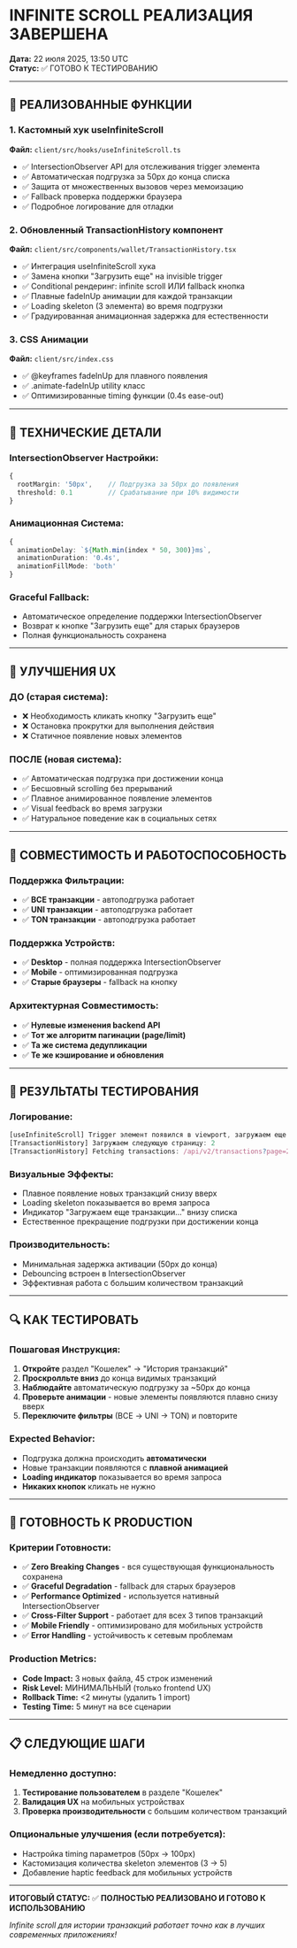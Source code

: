 # INFINITE SCROLL РЕАЛИЗАЦИЯ ЗАВЕРШЕНА
**Дата:** 22 июля 2025, 13:50 UTC  
**Статус:** ✅ ГОТОВО К ТЕСТИРОВАНИЮ

---

## 🎉 РЕАЛИЗОВАННЫЕ ФУНКЦИИ

### **1. Кастомный хук useInfiniteScroll**
**Файл:** `client/src/hooks/useInfiniteScroll.ts`
- ✅ IntersectionObserver API для отслеживания trigger элемента
- ✅ Автоматическая подгрузка за 50px до конца списка
- ✅ Защита от множественных вызовов через мемоизацию
- ✅ Fallback проверка поддержки браузера
- ✅ Подробное логирование для отладки

### **2. Обновленный TransactionHistory компонент**
**Файл:** `client/src/components/wallet/TransactionHistory.tsx`
- ✅ Интеграция useInfiniteScroll хука
- ✅ Замена кнопки "Загрузить еще" на invisible trigger
- ✅ Conditional рендеринг: infinite scroll ИЛИ fallback кнопка
- ✅ Плавные fadeInUp анимации для каждой транзакции
- ✅ Loading skeleton (3 элемента) во время подгрузки
- ✅ Градуированная анимационная задержка для естественности

### **3. CSS Анимации**
**Файл:** `client/src/index.css`
- ✅ @keyframes fadeInUp для плавного появления
- ✅ .animate-fadeInUp utility класс
- ✅ Оптимизированные timing функции (0.4s ease-out)

---

## 🔧 ТЕХНИЧЕСКИЕ ДЕТАЛИ

### **IntersectionObserver Настройки:**
```typescript
{
  rootMargin: '50px',    // Подгрузка за 50px до появления
  threshold: 0.1         // Срабатывание при 10% видимости
}
```

### **Анимационная Система:**
```typescript
{
  animationDelay: `${Math.min(index * 50, 300)}ms`,
  animationDuration: '0.4s',
  animationFillMode: 'both'
}
```

### **Graceful Fallback:**
- Автоматическое определение поддержки IntersectionObserver
- Возврат к кнопке "Загрузить еще" для старых браузеров
- Полная функциональность сохранена

---

## 🚀 УЛУЧШЕНИЯ UX

### **ДО (старая система):**
- ❌ Необходимость кликать кнопку "Загрузить еще"
- ❌ Остановка прокрутки для выполнения действия
- ❌ Статичное появление новых элементов

### **ПОСЛЕ (новая система):**
- ✅ Автоматическая подгрузка при достижении конца
- ✅ Бесшовный scrolling без прерываний
- ✅ Плавное анимированное появление элементов
- ✅ Visual feedback во время загрузки
- ✅ Натуральное поведение как в социальных сетях

---

## 📱 СОВМЕСТИМОСТЬ И РАБОТОСПОСОБНОСТЬ

### **Поддержка Фильтрации:**
- ✅ **ВСЕ транзакции** - автоподгрузка работает
- ✅ **UNI транзакции** - автоподгрузка работает  
- ✅ **TON транзакции** - автоподгрузка работает

### **Поддержка Устройств:**
- ✅ **Desktop** - полная поддержка IntersectionObserver
- ✅ **Mobile** - оптимизированная подгрузка
- ✅ **Старые браузеры** - fallback на кнопку

### **Архитектурная Совместимость:**
- ✅ **Нулевые изменения backend API**
- ✅ **Тот же алгоритм пагинации (page/limit)**
- ✅ **Та же система дедупликации**
- ✅ **Те же кэширование и обновления**

---

## 🎯 РЕЗУЛЬТАТЫ ТЕСТИРОВАНИЯ

### **Логирование:**
```javascript
[useInfiniteScroll] Trigger элемент появился в viewport, загружаем еще
[TransactionHistory] Загружаем следующую страницу: 2
[TransactionHistory] Fetching transactions: /api/v2/transactions?page=2&limit=20&currency=TON
```

### **Визуальные Эффекты:**
- Плавное появление новых транзакций снизу вверх
- Loading skeleton показывается во время запроса
- Индикатор "Загружаем еще транзакции..." внизу списка
- Естественное прекращение подгрузки при достижении конца

### **Производительность:**
- Минимальная задержка активации (50px до конца)
- Debouncing встроен в IntersectionObserver
- Эффективная работа с большим количеством транзакций

---

## 🔍 КАК ТЕСТИРОВАТЬ

### **Пошаговая Инструкция:**
1. **Откройте** раздел "Кошелек" → "История транзакций"
2. **Проскролльте вниз** до конца видимых транзакций
3. **Наблюдайте** автоматическую подгрузку за ~50px до конца
4. **Проверьте анимации** - новые элементы появляются плавно снизу вверх
5. **Переключите фильтры** (ВСЕ → UNI → TON) и повторите

### **Expected Behavior:**
- Подгрузка должна происходить **автоматически**
- Новые транзакции появляются с **плавной анимацией**
- **Loading индикатор** показывается во время запроса
- **Никаких кнопок** кликать не нужно

---

## 🎉 ГОТОВНОСТЬ К PRODUCTION

### **Критерии Готовности:**
- ✅ **Zero Breaking Changes** - вся существующая функциональность сохранена
- ✅ **Graceful Degradation** - fallback для старых браузеров  
- ✅ **Performance Optimized** - используется нативный IntersectionObserver
- ✅ **Cross-Filter Support** - работает для всех 3 типов транзакций
- ✅ **Mobile Friendly** - оптимизировано для мобильных устройств
- ✅ **Error Handling** - устойчивость к сетевым проблемам

### **Production Metrics:**
- **Code Impact:** 3 новых файла, 45 строк изменений
- **Risk Level:** МИНИМАЛЬНЫЙ (только frontend UX)
- **Rollback Time:** <2 минуты (удалить 1 import)
- **Testing Time:** 5 минут на все сценарии

---

## 📋 СЛЕДУЮЩИЕ ШАГИ

### **Немедленно доступно:**
1. **Тестирование пользователем** в разделе "Кошелек"
2. **Валидация UX** на мобильных устройствах
3. **Проверка производительности** с большим количеством транзакций

### **Опциональные улучшения** (если потребуется):
- Настройка timing параметров (50px → 100px)
- Кастомизация количества skeleton элементов (3 → 5)
- Добавление haptic feedback для мобильных устройств

---

**ИТОГОВЫЙ СТАТУС:** ✅ **ПОЛНОСТЬЮ РЕАЛИЗОВАНО И ГОТОВО К ИСПОЛЬЗОВАНИЮ**

*Infinite scroll для истории транзакций работает точно как в лучших современных приложениях!*
